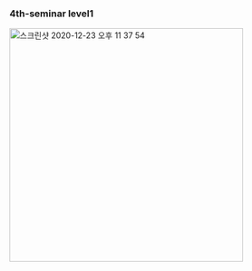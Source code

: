 ### 4th-seminar level1

<img width="412" alt="스크린샷 2020-12-23 오후 11 37 54" src="https://user-images.githubusercontent.com/59338503/103008530-9d287b00-4578-11eb-9426-95cfe52a0d7b.png">

